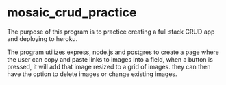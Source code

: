 # mosaic_crud_practice

The purpose of this program is to practice creating a full stack CRUD app and deploying to heroku.


The program utilizes express, node.js and postgres to create a page where the user can copy and paste links to images into a field, when a button is pressed, it will add that image resized to a grid of images. they can then have the option to delete images or change existing images. 
